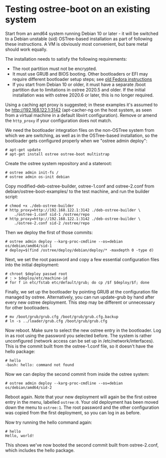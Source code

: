 # Testing ostree-boot on an existing system

Start from an amd64 system running Debian 10 or later - it will be
switched to a Debian unstable (sid) OSTree-based installation as part
of following these instructions. A VM is obviously most convenient,
but bare metal should work equally.

The installation needs to satisfy the following requirements:

* The root partition must not be encrypted.
* It must use GRUB and BIOS booting. Other bootloaders or EFI may require
  different bootloader setup steps; see [old Fedora instructions][]
* If you start from Debian 10 or older, it must have a separate
  /boot partition due to limitations in ostree 2020.5 and older.
  If the initial installation was with ostree 2020.6 or later, this
  is no longer required.

[old Fedora instructions]: https://pagure.io/workstation-ostree-config/blob/5b574d39c63b82b397df789eb4a75a5bdcc13dd0/f/README-install-inside.md

Using a caching apt proxy is suggested; in these examples it's
assumed to be http://192.168.122.1:3142 (apt-cacher-ng on the host system,
as seen from a virtual machine in a default libvirt configuration).
Remove or amend the `http_proxy` if your configuration does not match.

We need the bootloader integration files on the non-OSTree system from
which we are switching, as well as in the OSTree-based installation,
so the bootloader gets configured properly when we "ostree admin deploy":

    # apt-get update
    # apt-get install ostree ostree-boot multistrap

Create the ostree system repository and a stateroot:

    # ostree admin init-fs /
    # ostree admin os-init debian

Copy modified-deb-ostree-builder, ostree-1.conf and ostree-2.conf from
debian/ostree-boot-examples/ to the test machine, and run the builder
script:

    # chmod +x ./deb-ostree-builder
    # http_proxy=http://192.168.122.1:3142 ./deb-ostree-builder \
        ./ostree-1.conf sid-1 /ostree/repo
    # http_proxy=http://192.168.122.1:3142 ./deb-ostree-builder \
        ./ostree-2.conf sid-2 /ostree/repo

Then we deploy the first of those commits:

    # ostree admin deploy --karg-proc-cmdline --os=debian os/debian/amd64/sid-1
    # deploy=$(find /ostree/deploy/debian/deploy/* -maxdepth 0 -type d)

Next, we set the root password and copy a few essential configuration files
into the initial deployment:

    # chroot $deploy passwd root
    # : > $deploy/etc/machine-id
    # for f in etc/fstab etc/default/grub; do cp /$f $deploy/$f; done

Finally, we set up the bootloader by pointing GRUB at the configuration file
managed by ostree. Alternatively, you can run update-grub by hand after every
new ostree deployment. This step may be different or unnecessary for other
bootloaders.

    # mv /boot/grub/grub.cfg /boot/grub/grub.cfg.backup
    # ln -s ../loader/grub.cfg /boot/grub/grub.cfg

Now reboot. Make sure to select the new ostree entry in the bootloader. Log in
as root using the password you selected before. The system is rather
unconfigured (network access can be set up in /etc/network/interfaces). This is
the commit built from the ostree-1.conf file, so it doesn't have the hello
package:

    # hello
    -bash: hello: command not found

Now we can deploy the second commit from inside the ostree system:

    # ostree admin deploy --karg-proc-cmdline --os=debian os/debian/amd64/sid-2

Reboot again. Note that your new deployment will again be the first ostree
entry in the menu, labelled `ostree:0`. Your old deployment has been moved
down the menu to `ostree:1`. The root password and the other configuration
was copied from the first deployment, so you can log in as before.

Now try running the hello command again:

    # hello
    Hello, world!

This shows we've now booted the second commit built from ostree-2.conf, which
includes the hello package.
